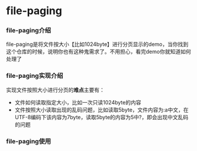 # file-paging

### file-paging介绍
file-paging是将文件按大小【比如1024byte】进行分页显示的demo，当你找到这个仓库的时候，说明你也有这种鬼需求了。不用担心，看完demo你就知道如何处理了

### file-paging实现介绍
实现文件按照大小进行分页的**难点**主要有：
- 文件如何读取指定大小，比如一次只读1024byte的内容
- 文件按照大小读取出现的乱码问题，比如读取5byte，文件内容为:a中文，在UTF-8编码下该内容为7byte，读取5byte的内容为5中?，即会出现中文乱码的问题

### file-paging使用
                  